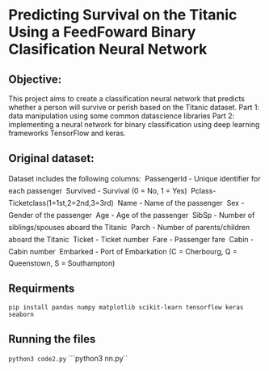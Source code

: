 # Predicting Survival on the Titanic Using a FeedFoward Binary Clasification Neural Network
## Objective:
This project aims to create a classification neural network that predicts whether a person will survive or perish based on the Titanic dataset. 
Part 1: data manipulation using some common datascience libraries
Part 2: implementing a neural network for binary classification using deep learning frameworks TensorFlow and keras.

## Original dataset:
Dataset includes the following columns:
 PassengerId - Unique identifier for each passenger
 Survived - Survival (0 = No, 1 = Yes)
 Pclass-Ticketclass(1=1st,2=2nd,3=3rd)
 Name - Name of the passenger
 Sex - Gender of the passenger
 Age - Age of the passenger
 SibSp - Number of siblings/spouses aboard the Titanic
 Parch - Number of parents/children aboard the Titanic
 Ticket - Ticket number
 Fare - Passenger fare
 Cabin - Cabin number
 Embarked - Port of Embarkation (C = Cherbourg, Q = Queenstown, S = Southampton)

## Requirments 
```pip install pandas numpy matplotlib scikit-learn tensorflow keras seaborn```

## Running the files
```python3 code2.py```
```python3 nn.py``